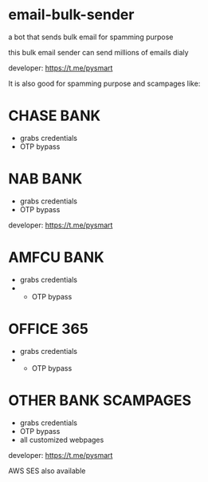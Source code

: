 # email-bulk-sender
a bot that sends bulk email for spamming purpose

this bulk email sender can send millions of emails dialy 

developer: https://t.me/pysmart

It is also good for spamming purpose and scampages like:

#  CHASE BANK
-  grabs credentials
-  OTP bypass

 #  NAB BANK
-  grabs credentials
-  OTP bypass
 
   
developer: https://t.me/pysmart

# AMFCU BANK 
-  grabs credentials
-  - OTP bypass

# OFFICE 365 
-  grabs credentials
-  - OTP bypass

#  OTHER BANK SCAMPAGES 
-  grabs credentials
- OTP bypass
- all customized webpages

developer: https://t.me/pysmart


AWS SES also available
